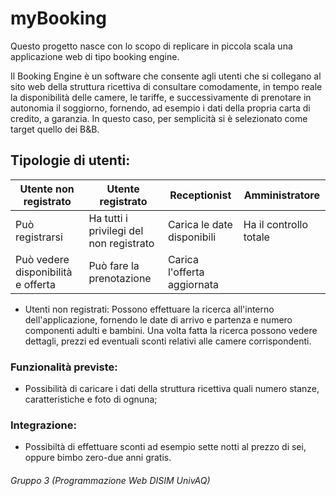 # myBooking

Questo progetto nasce con lo scopo di replicare in piccola scala una applicazione web di tipo booking engine.

Il Booking Engine è un software che consente agli utenti che si collegano al sito web della struttura ricettiva di consultare comodamente, in tempo reale la disponibilità delle camere, le tariffe, e successivamente di prenotare in autonomia il soggiorno, fornendo, ad esempio i dati della propria carta di credito, a garanzia. In questo caso, per semplicità si è selezionato come target quello dei B&B.

## Tipologie di utenti:

|Utente non registrato|Utente registrato|Receptionist|Amministratore|
|---|---|---|---|
|Può registrarsi|Ha tutti i privilegi del non registrato|Carica le date disponibili|Ha il controllo totale|
|Può vedere disponibilità e offerta|Può fare la prenotazione|Carica l'offerta aggiornata||

- Utenti non registrati:
Possono effettuare la ricerca all'interno dell'applicazione, fornendo le date di arrivo e partenza e numero componenti adulti e bambini.
Una volta fatta la ricerca possono vedere dettagli, prezzi ed eventuali sconti relativi alle camere corrispondenti.

### Funzionalità previste:
- Possibilità di caricare i dati della struttura ricettiva quali numero stanze, caratteristiche e foto di ognuna;

### Integrazione:
- Possibiltà di effettuare sconti ad esempio sette notti al prezzo di sei, oppure bimbo zero-due anni gratis.

###### Gruppo 3 (Programmazione Web DISIM UnivAQ)
